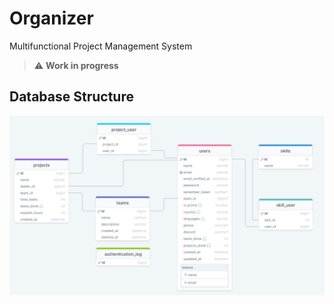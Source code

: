 # Organizer

Multifunctional Project Management System 

> :warning: **Work in progress**

## Database Structure

![structure](https://github.com/muxalik/organizer/blob/master/public/images/readme/db.jpg)